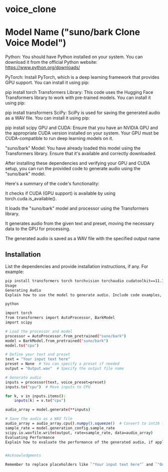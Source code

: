 # voice_clone


# Model Name ("suno/bark Clone Voice Model")
Python: You should have Python installed on your system. You can download it from the official Python website: https://www.python.org/downloads/

PyTorch: Install PyTorch, which is a deep learning framework that provides GPU support. You can install it using pip:


pip install torch
Transformers Library: This code uses the Hugging Face Transformers library to work with pre-trained models. You can install it using pip:

pip install transformers
SciPy: SciPy is used for saving the generated audio as a WAV file. You can install it using pip:


pip install scipy
GPU and CUDA: Ensure that you have an NVIDIA GPU and the appropriate CUDA version installed on your system. Your GPU must be CUDA-compatible to run deep learning models on it.

"suno/bark" Model: You have already loaded this model using the Transformers library. Ensure that it's available and correctly downloaded.

After installing these dependencies and verifying your GPU and CUDA setup, you can run the provided code to generate audio using the "suno/bark" model.

Here's a summary of the code's functionality:

It checks if CUDA (GPU support) is available by using torch.cuda.is_available().

It loads the "suno/bark" model and processor using the Transformers library.

It generates audio from the given text and preset, moving the necessary data to the GPU for processing.

The generated audio is saved as a WAV file with the specified output name

## Installation

List the dependencies and provide installation instructions, if any. For example:

```bash
pip install transformers torch torchvision torchaudio cudatoolkit==11.1
Usage
Generating Audio
Explain how to use the model to generate audio. Include code examples, if possible:

python

import torch
from transformers import AutoProcessor, BarkModel
import scipy

# Load the processor and model
processor = AutoProcessor.from_pretrained("suno/bark")
model = BarkModel.from_pretrained("suno/bark")
model.to("cpu")

# Define your text and preset
text = "Your input text here"
preset = None  # You can specify a preset if needed
output = "Output.wav"  # Specify the output file name

# Generate audio
inputs = processor(text, voice_preset=preset)
inputs.to("cpu")  # Move inputs to CPU

for k, v in inputs.items():
    inputs[k] = v.to("cpu")

audio_array = model.generate(**inputs)

# Save the audio as a WAV file
audio_array = audio_array.cpu().numpy().squeeze()  # Convert to int16 format
sample_rate = model.generation_config.sample_rate
scipy.io.wavfile.write(output, rate=sample_rate, data=audio_array)
Evaluating Performance
Explain how to evaluate the performance of the generated audio, if applicable. Include any metrics or criteria for evaluation.


#Acknowledgments

Remember to replace placeholders like `"Your input text here"` and `"Output.wav"` with actual values or descriptions. This README should serve as a helpful guide for users who want to utilize your model.

